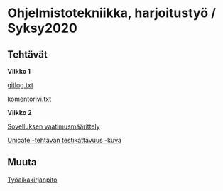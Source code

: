 # Ohjelmistotekniikka, harjoitustyö / Syksy2020

## Tehtävät

**Viikko 1**

[gitlog.txt](https://github.com/Marcestus/ot-harjoitustyo/blob/master/laskarit/viikko1/gitlog.txt)

[komentorivi.txt](https://github.com/Marcestus/ot-harjoitustyo/blob/master/laskarit/viikko1/komentorivi.txt)

**Viikko 2**

[Sovelluksen vaatimusmäärittely](https://github.com/Marcestus/ot-harjoitustyo/blob/master/dokumentaatio/vaatimusmaarittely.md)

[Unicafe -tehtävän testikattavuus -kuva](https://github.com/Marcestus/ot-harjoitustyo/blob/master/laskarit/viikko2/Unicafe_testikattavuus.png)

## Muuta

[Työaikakirjanpito](https://github.com/Marcestus/ot-harjoitustyo/blob/master/dokumentaatio/tuntikirjanpito.md)
